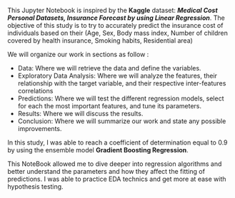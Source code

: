This Jupyter Notebook is inspired by the **Kaggle** dataset: ***Medical Cost Personal Datasets, Insurance Forecast by using Linear Regression***. The objective of this study is to try to accurately predict the insurance cost of individuals based on their (Age, Sex, Body mass index, Number of children covered by health insurance, Smoking habits, Residential area)


We will organize our work in sections as follow :

- Data: Where we will retrieve the data and define the variables.
- Exploratory Data Analysis: Where we will analyze the features, their relationship with the target variable, and their respective inter-features correlations
- Predictions: Where we will test the different regression models, select for each the most important features, and tune its parameters.
- Results: Where we will discuss the results.
- Conclusion: Where we will summarize our work and state any possible improvements.

In this study, I was able to reach a coefficient of determination equal to 0.9 by using the ensemble model **Gradient Boosting Regression**. <br>

This NoteBook allowed me to dive deeper into regression algorithms and better understand the parameters and how they affect the fitting of predictions. I was able to practice EDA technics and get more at ease with hypothesis testing.
